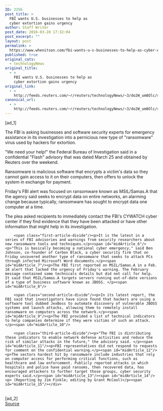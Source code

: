 ```yaml
---
ID: 2256
post_title: >
  FBI wants U.S. businesses to help as
  cyber extortion gains urgency
author: Staff Writer
post_date: 2016-03-28 17:32:04
post_excerpt: ""
layout: post
permalink: >
  https://www.whenitson.com/fbi-wants-u-s-businesses-to-help-as-cyber-extortion-gains-urgency/
published: true
original_cats:
  - technologyNews
original_title:
  - >
    FBI wants U.S. businesses to help as
    cyber extortion gains urgency
original_link:
  - >
    http://feeds.reuters.com/~r/reuters/technologyNews/~3/do2W_um8Olc/story01.htm
canonical_url:
  - >
    http://feeds.reuters.com/~r/reuters/technologyNews/~3/do2W_um8Olc/story01.htm
---
```

 [ad_1]
<br><div id="articleText">
<span id="midArticle_start"/>

<span id="midArticle_0"/><span class="focusParagraph" readability="3"><p><span class="articleLocatio&lt;/span&gt;n">The FBI is asking businesses and software security experts for emergency assistance in its investigation into a pernicious new type of "ransomware" virus used by hackers for extortion.</span></p></span><span id="midArticle_1"/><p>"We need your help!" the Federal Bureau of Investigation  said in a confidential "Flash" advisory that was dated March 25 and obtained by Reuters over the weekend.</p><span id="midArticle_2"/><p>Ransomware is malicious software that encrypts a victim's data so they cannot gain access to it on their computers, then offers to unlock the system in exchange for payment.</p><span id="midArticle_3"/><p>Friday's FBI alert was focused on ransomware known as MSIL/Samas.A that the agency said seeks to encrypt data on entire networks, an alarming change because typically, ransomware has sought to encrypt data one computer at a time.</p><span id="midArticle_4"/><p>The plea asked recipients to immediately contact the FBI's CYWATCH cyber center if they find evidence that they have been attacked or have other information that might help in its investigation. </p><span id="midArticle_5"/>
        
        <span class="first-article-divide"/><p>It is the latest in a series of FBI advisories and warnings from security researchers about new ransomware tools and techniques.</p><span id="midArticle_6"/><p>"This is basically becoming a national cyber emergency," said Ben Johnson, co-founder of Carbon Black, a cyber security firm that on Friday uncovered another type of ransomware that seeks to attack PCs through infected Microsoft Word documents.</p><span id="midArticle_7"/><p>The FBI first reported on MSIL/Samas.A in a Feb. 18 alert that lacked the urgency of Friday's warning. The February message contained some technicals details but did not call for help. It said that MSIL/Samas.A targets servers running out-of-date versions of a type of business software known as JBOSS. </p><span id="midArticle_8"/>
        
        <span class="second-article-divide"/><p>In its latest report, the FBI said that investigators have since found that hackers are using a software tool dubbed JexBoss to automate discovery of vulnerable JBOSS systems and launch attacks, allowing them to remotely install ransomware on computers across the network.</p><span id="midArticle_9"/><p>The FBI provided a list of technical indicators to help companies determine if they were victims of such an attack.</p><span id="midArticle_10"/>
        
        <span class="third-article-divide"/><p>"The FBI is distributing these indicators to enable network defense activities and reduce the risk of similar attacks in the future," the advisory said. </p><span id="midArticle_11"/><p>FBI representatives did not respond to requests for comment on the confidential warning.</p><span id="midArticle_12"/><p>The sectors hardest hit by ransomware include industries that rely on computer access for performing critical functions, such as healthcare and law enforcement. Publicly reported attacks in which hospitals and police have paid ransoms, then recovered data, has encouraged attackers to further target those groups, cyber security experts said.</p><span id="midArticle_13"/><span id="midArticle_14"/><p> (Reporting by Jim Finkle; editing by Grant McCool)</p><span id="midArticle_15"/></div>
<br>[ad_2]
<br><a href="http://feeds.reuters.com/~r/reuters/technologyNews/~3/do2W_um8Olc/story01.htm">Source </a>